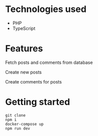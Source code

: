 # Technologies used

- PHP
- TypeScript

# Features

Fetch posts and comments from database

Create new posts

Create comments for posts

# Getting started

```
git clone
npm i
docker-compose up
npm run dev
```
